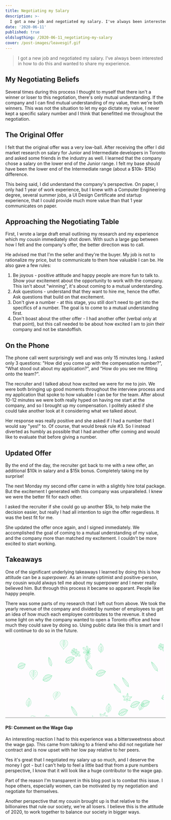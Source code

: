 ```yaml
---
title: Negotiating my Salary
description: >-
  I got a new job and negotiated my salary. I've always been interested in how to do this and wanted to share my experience.
date: '2020-06-11'
published: true
oldslugthing: /2020-06-11_negotiating-my-salary
cover: /post-images/leavesgif.gif
---
```


> I got a new job and negotiated my salary. I've always been interested in how to do this and wanted to share my experience.

## My Negotiating Beliefs

Several times during this process I thought to myself that there isn't a winner or loser to this negotiation, there's only mutual understanding. If the company and I can find mutual understanding of my value, then we're both winners. This was not the situation to let my ego dictate my value, I never kept a specific salary number and I think that benefitted me throughout the negotiation.

## The Original Offer

I felt that the original offer was a very low-ball. After receiving the offer I did market research on salary for Junior and Intermediate developers in Toronto and asked some friends in the industry as well. I learned that the company chose a salary on the lower end of the Junior range. I felt my base should have been the lower end of the Intermediate range (about a $10k- \$15k) difference.

This being said, I did understand the company's perspective. On paper, I only had 1 year of work experience, but I knew with a Computer Engineering degree, several summer jobs, a UI Design Certificate and startup experience, that I could provide much more value than that 1 year communicates on paper.

## Approaching the Negotiating Table

First, I wrote a large draft email outlining my research and my experience which my cousin immediately shot down. With such a large gap between how I felt and the company's offer, the better direction was to call.

He advised me that I'm the seller and they're the buyer. My job is not to rationalize my price, but to communicate to them how valuable I can be. He also gave a few rules:

1. Be joyous - positive attitude and happy people are more fun to talk to. Show your excitement about the opportunity to work with the company. This isn't about "winning", it's about coming to a mutual understanding.
2. Ask questions - understand that they want to hire me, hence the offer. Ask questions that build on that excitement.
3. Don't give a number - at this stage, you still don't need to get into the specifics of a number. The goal is to come to a mutual understanding first.
4. Don't boast about the other offer - I had another offer (verbal only at that point), but this call needed to be about how excited I am to join their company and not be standoffish.

## On the Phone

The phone call went surprisingly well and was only 15 minutes long. I asked only 3 questions: "How did you come up with the compensation number?", "What stood out about my application?", and "How do you see me fitting onto the team?".

The recruiter and I talked about how excited we were for me to join. We were both bringing up good moments throughout the interview process and my application that spoke to how valuable I can be for the team. After about 10-12 minutes we were both really hyped on having me start at the company, and so I brought up my compensation. I politely asked if she could take another look at it considering what we talked about.

Her response was really positive and she asked if I had a number that I would say "yes!" to. Of course, that would break rule #3. So I instead diverted as humbly as possible that I had another offer coming and would like to evaluate that before giving a number.

## Updated Offer

By the end of the day, the recruiter got back to me with a new offer, an additional $10k in salary and a \$15k bonus. Completely taking me by surprise!

The next Monday my second offer came in with a slightly hire total package. But the excitement I generated with this company was unparalleled. I knew we were the better fit for each other.

I asked the recruiter if she could go up another $5k, to help make the decision easier, but really I had all intention to sign the offer regardless. It was the best fit for me.

She updated the offer once again, and I signed immediately. We accomplished the goal of coming to a mutual understanding of my value, and the company more than matched my excitement. I couldn't be more excited to start working.

## Takeaways

One of the significant underlying takeaways I learned by doing this is how attitude can be a _superpower_. As an innate optimist and positive-person, my cousin would always tell me about my superpower and I never really believed him. But through this process it became so apparant. People like happy people.

There was some parts of my research that I left out from above. We took the yearly revenue of the company and divided by number of employees to get an idea of how much each employee contributes to the revenue. It shed some light on why the company wanted to open a Toronto office and how much they could save by doing so. Using public data like this is smart and I will continue to do so in the future.

<img  alt="" src="/post-images/leavesgif.gif" />

#### PS: Comment on the Wage Gap

An interesting reaction I had to this experience was a bittersweetness about the wage gap. This came from talking to a friend who did not negotiate her contract and is now upset with her low pay relative to her peers.

Yes it's great that I negotiated my salary up so much, and I deserve the money I got - but I can't help to feel a little bad that from a pure numbers perspective, I know that it will look like a huge contributor to the wage gap.

Part of the reason I'm transparent in this blog post is to combat this issue. I hope others, especially women, can be motivated by my negotiation and negotiate for themselves.

Another perspective that my cousin brought up is that relative to the billionaires that rule our society, we're all losers. I believe this is the attitude of 2020, to work together to balance our society in bigger ways.
